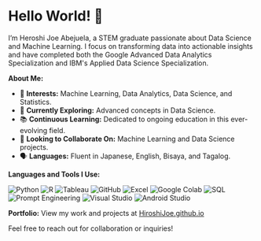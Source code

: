 # Hello World! 👋

I’m Heroshi Joe Abejuela, a STEM graduate passionate about Data Science and Machine Learning. I focus on transforming data into actionable insights and have completed both the Google Advanced Data Analytics Specialization and IBM's Applied Data Science Specialization.

**About Me:**
- 🌱 **Interests:** Machine Learning, Data Analytics, Data Science, and Statistics.
- 🌸 **Currently Exploring:** Advanced concepts in Data Science.
- 📚 **Continuous Learning:** Dedicated to ongoing education in this ever-evolving field.
- 🤝 **Looking to Collaborate On:** Machine Learning and Data Science projects.
- 🗣️ **Languages:** Fluent in Japanese, English, Bisaya, and Tagalog.

**Languages and Tools I Use:**

![Python](https://img.shields.io/badge/Python-3776AB?style=for-the-badge&logo=python&logoColor=white)
![R](https://img.shields.io/badge/R-276DC3?style=for-the-badge&logo=r&logoColor=white)
![Tableau](https://img.shields.io/badge/Tableau-E97627?style=for-the-badge&logo=tableau&logoColor=white)
![GitHub](https://img.shields.io/badge/GitHub-181717?style=for-the-badge&logo=github&logoColor=white)
![Excel](https://img.shields.io/badge/Excel-217346?style=for-the-badge&logo=microsoft-excel&logoColor=white)
![Google Colab](https://img.shields.io/badge/Google%20Colab-F9AB00?style=for-the-badge&logo=google-colab&logoColor=white)
![SQL](https://img.shields.io/badge/SQL-336791?style=for-the-badge&logo=postgresql&logoColor=white)
![Prompt Engineering](https://img.shields.io/badge/Prompt%20Engineering-FF6F00?style=for-the-badge&logo=chatbot&logoColor=white)
![Visual Studio](https://img.shields.io/badge/Visual%20Studio-5C2D91?style=for-the-badge&logo=visual%20studio&logoColor=white)
![Android Studio](https://img.shields.io/badge/Android%20Studio-3DDC84?style=for-the-badge&logo=android%20studio&logoColor=white)


**Portfolio:** View my work and projects at [HiroshiJoe.github.io](https://HiroshiJoe.github.io)

Feel free to reach out for collaboration or inquiries!

